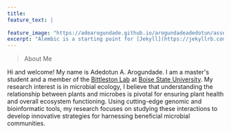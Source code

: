 ```yaml
---
title:
feature_text: |
  
feature_image: "https://adearogundade.github.io/arogundadeadedotun/assets/Images/Contact_Cover_2.jpg"
excerpt: "Alembic is a starting point for [Jekyll](https://jekyllrb.com/) projects. Rather than starting from scratch, this boilerplate is designed to get the ball rolling immediately. Install it, configure it, tweak it, push it."
---
```



> About Me

Hi and welcome! My name is Adedotun A. Arogundade. I am a master's student and a member of the [Bittleston Lab](https://www.bittlestonlab.com/) at [Boise State University](https://www.boisestate.edu/). My research interest is in microbial ecology, I believe that understanding the relationship between plants and microbes is pivotal for ensuring plant health and overall ecosystem functioning. Using cutting-edge genomic and bioinformatic tools, my research focuses on studying these interactions to develop innovative strategies for harnessing beneficial microbial communities.
